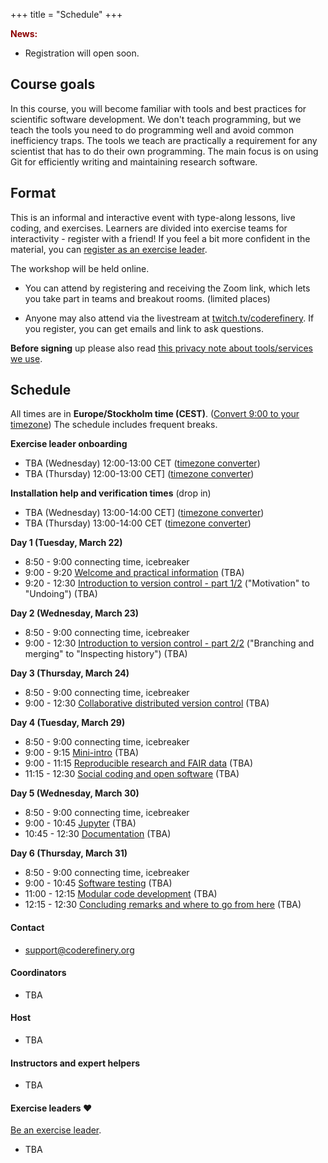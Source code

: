 +++
title = "Schedule"
+++

<div class="alert alert-info">
<span style="color:darkred;font-weight:bold">News:</span>

* Registration will open soon.

</div>

## Course goals

In this course, you will become familiar with tools and best practices
for scientific software development.  We don't teach programming, but we teach the tools you need
to do programming well and avoid common inefficiency traps.
The tools we teach are
practically a requirement for any scientist that has to do their own programming. The main
focus is on using Git for efficiently writing and maintaining research
software.

## Format

This is an informal and interactive event with type-along lessons,
live coding, and exercises. Learners are divided into exercise teams for
interactivity - register with a friend!  If you feel a bit more
confident in the material, you can [register as an exercise
leader](volunteer/).

The workshop will be held online.

* You can attend by registering and
  receiving the Zoom link, which lets you take part in teams and
  breakout rooms. (limited places)

* Anyone may also attend via the livestream at
  [twitch.tv/coderefinery](https://twitch.tv/coderefinery).  If you
  register, you can get emails and link to ask questions.

**Before signing** up please also read
[this privacy note about tools/services we use](requirements/#privacy-and-tools-online-services).


## Schedule

All times are in **Europe/Stockholm time (CEST)**. ([Convert 9:00 to
your timezone](https://arewemeetingyet.com/Stockholm/2021-05-10/09:00))
The schedule includes frequent breaks.

**Exercise leader onboarding**
- TBA (Wednesday) 12:00-13:00 CET ([timezone converter](https://arewemeetingyet.com/Stockholm/2021-05-05/12:00))
- TBA (Thursday) 12:00-13:00 CET] ([timezone converter](https://arewemeetingyet.com/Stockholm/2021-05-06/12:00))

**Installation help and verification times** (drop in)
- TBA (Wednesday) 13:00-14:00 CET] ([timezone converter](https://arewemeetingyet.com/Stockholm/2021-05-05/13:00))
- TBA (Thursday) 13:00-14:00 CET   ([timezone converter](https://arewemeetingyet.com/Stockholm/2021-05-06/13:00))

**Day 1 (Tuesday, March 22)**
- 8:50 - 9:00 connecting time, icebreaker
- 9:00 - 9:20
  [Welcome and practical information](https://github.com/coderefinery/workshop-intro/blob/master/README.md)
  (TBA)
- 9:20 - 12:30
  [Introduction to version control - part 1/2](https://coderefinery.github.io/git-intro/) ("Motivation" to "Undoing")
  (TBA)

**Day 2 (Wednesday, March 23)**
- 8:50 - 9:00 connecting time, icebreaker
- 9:00 - 12:30
  [Introduction to version control - part 2/2](https://coderefinery.github.io/git-intro/) ("Branching and merging" to "Inspecting history")
  (TBA)

**Day 3 (Thursday, March 24)**
- 8:50 - 9:00 connecting time, icebreaker
- 9:00 - 12:30
  [Collaborative distributed version control](https://coderefinery.github.io/git-collaborative/)
  (TBA)

**Day 4 (Tuesday, March 29)**
- 8:50 - 9:00 connecting time, icebreaker
- 9:00 - 9:15
  [Mini-intro](https://github.com/coderefinery/workshop-intro/blob/master/README.md)
  (TBA)
- 9:00 - 11:15
  [Reproducible research and FAIR data](https://coderefinery.github.io/reproducible-research/)
  (TBA)
- 11:15 - 12:30
  [Social coding and open software](https://coderefinery.github.io/social-coding/)
  (TBA)

**Day 5 (Wednesday, March 30)**
- 8:50 - 9:00 connecting time, icebreaker
- 9:00 - 10:45
  [Jupyter](https://coderefinery.github.io/jupyter/)
  (TBA)
- 10:45 - 12:30
  [Documentation](https://coderefinery.github.io/documentation/)
  (TBA)

**Day 6 (Thursday, March 31)**
- 8:50 - 9:00 connecting time, icebreaker
- 9:00 - 10:45
  [Software testing](https://coderefinery.github.io/testing/)
  (TBA)
- 11:00 - 12:15
  [Modular code development](https://coderefinery.github.io/modular-type-along/)
  (TBA)
- 12:15 - 12:30
  [Concluding remarks and where to go from here](https://github.com/coderefinery/workshop-outro/blob/master/README.md)
  (TBA)


#### Contact

- <support@coderefinery.org>

#### Coordinators

- TBA


#### Host

- TBA


#### Instructors and expert helpers

- TBA

#### Exercise leaders :heart:

[Be an exercise leader](volunteer/).

- TBA
